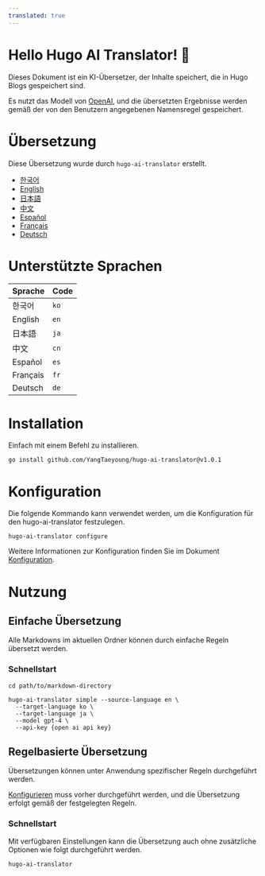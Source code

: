 ```yaml
---
translated: true
---
```

# Hello Hugo AI Translator! 👋

Dieses Dokument ist ein KI-Übersetzer, der Inhalte speichert, die in Hugo Blogs gespeichert sind.

Es nutzt das Modell von [OpenAI](https://openai.com), und die übersetzten Ergebnisse werden gemäß der von den Benutzern angegebenen Namensregel gespeichert.

# Übersetzung

Diese Übersetzung wurde durch `hugo-ai-translator` erstellt.

- [한국어](/README.md)
- [English](/README.en.md)
- [日本語](/README.ja.md)
- [中文](/README.cn.md)
- [Español](/README.es.md)
- [Français](/README.fr.md)
- [Deutsch](/README.de.md)


# Unterstützte Sprachen

| Sprache   | Code |
|-----------|------|
| 한국어      | `ko` |
| English   | `en` |
| 日本語      | `ja` |
| 中文       | `cn` |
| Español   | `es` |
| Français  | `fr` |
| Deutsch   | `de` |

# Installation

Einfach mit einem Befehl zu installieren.

```shell
go install github.com/YangTaeyoung/hugo-ai-translator@v1.0.1
```

# Konfiguration

Die folgende Kommando kann verwendet werden, um die Konfiguration für den hugo-ai-translator festzulegen.

```shell
hugo-ai-translator configure
```

Weitere Informationen zur Konfiguration finden Sie im Dokument [Konfiguration](docs/configure.de.md).

# Nutzung

## Einfache Übersetzung

Alle Markdowns im aktuellen Ordner können durch einfache Regeln übersetzt werden.

### Schnellstart

```shell
cd path/to/markdown-directory

hugo-ai-translator simple --source-language en \
  --target-language ko \
  --target-language ja \
  --model gpt-4 \
  --api-key {open ai api key}
``` 

## Regelbasierte Übersetzung

Übersetzungen können unter Anwendung spezifischer Regeln durchgeführt werden.

[Konfigurieren](docs/configure.md) muss vorher durchgeführt werden, und die Übersetzung erfolgt gemäß der festgelegten Regeln.

### Schnellstart

Mit verfügbaren Einstellungen kann die Übersetzung auch ohne zusätzliche Optionen wie folgt durchgeführt werden.

```shell
hugo-ai-translator
```